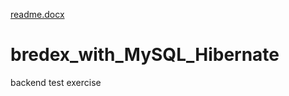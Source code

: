 [readme.docx](https://github.com/StefanovEmilia/bredex_with_MySQL_Hibernate/files/9917939/readme.docx)
# bredex_with_MySQL_Hibernate
backend test exercise


